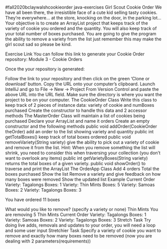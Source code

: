 #fall2020bclaywalshcookieorder
java-exercises
Girl Scout Cookie Order
We have all been there, the irresistible face of a cute kid selling tasty cookies. They’re everywhere… at the store, knocking on the door, in the parking lot… Your objective is to create an ArrayList project that keeps track of the variety of cookie you ordered and the quantity. You will also keep track of your total number of boxes purchased. You are going to give the program the ability to remove a variety from the list just remember this may make the girl scout sad so please be kind.

Exercise Link
You can follow this link to generate your Cookie Order repository: Module 3 - Cookie Orders

Once the your repository is generated:

Follow the link to your repository and then click on the green ‘Clone or download’ button. Copy the URL onto your computer’s clipboard.
Launch IntelliJ and go to File -> New -> Project From Version Control and paste the above URL into the URL field. Make sure the directory is where you want the project to be on your computer.
The CookieOrder Class
Write this class to keep track of 2 pieces of instance data: variety of cookie and numBoxes purchased
Create the constructor to handle this data and 2 accessor methods
The MasterOrder Class will maintain a list of cookies being purchased
Declare your ArrayList and name it orders
Create an empty constructor and the following methods
public void addOrder(CookieOrder theOrder) add an order to the list showing variety and quantity
public int getTotalBoxes() keep track of total boxes ordered
public void removeVariety(String variety) give the ability to pick out a variety of cookie and remove it from the list. Hint: When you remove something the list will shrink, you need to consider this when traversing your collection (you don’t want to overlook any items)
public int getVarietyBoxes(String variety) returns the total boxes of a given variety.
public void showOrder() to traverse and print the ArrayList
The OrderApp Class
Add 4 orders
Total the boxes purchased
Show the list
Remove a variety and give feedback on how many boxes were removed
Show the updated list
Example
Current Order
Variety: Tagalongs Boxes: 1
Variety: Thin Mints Boxes: 5
Variety: Samoas Boxes: 2
Variety: Tagalongs Boxes: 3

You have ordered 11 boxes

What would you like to remove? (specify a variety or none)
Thin Mints
You are removing 5 Thin Mints
Current Order
Variety: Tagalongs Boxes: 1
Variety: Samoas Boxes: 2
Variety: Tagalongs Boxes: 3
Stretch Task
Try doing live adds, removals and updates to your order, you will need a loop and some user input
Stretchier Task
Specify a variety of cookie you want to remove and exactly how many boxes need to be removed (now you are dealing with 2 parameters(requirements))